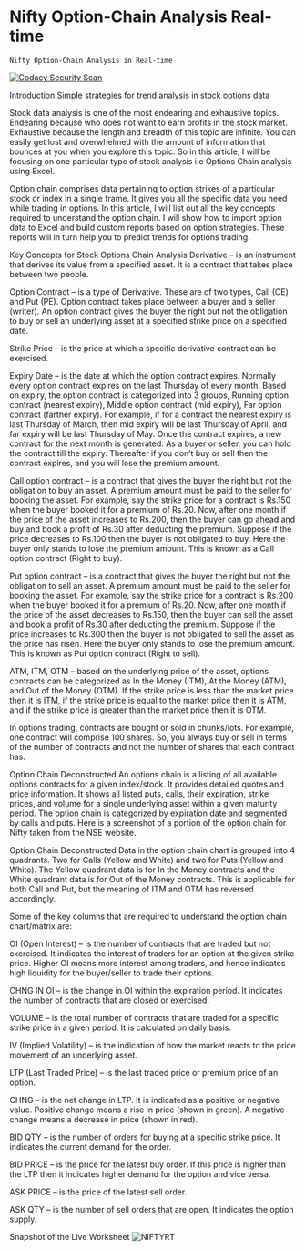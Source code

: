 # Nifty Option-Chain Analysis Real-time

    Nifty Option-Chain Analysis in Real-time

[![Codacy Security Scan](https://github.com/cyberjunky21/NiftyOptionChainAnalysisRealtime/actions/workflows/codacy.yml/badge.svg)](https://github.com/cyberjunky21/NiftyOptionChainAnalysisRealtime/actions/workflows/codacy.yml)

Introduction
Simple strategies for trend analysis in stock options data

Stock data analysis is one of the most endearing and exhaustive topics. Endearing because who does not want to earn profits in the stock market. Exhaustive because the length and breadth of this topic are infinite. You can easily get lost and overwhelmed with the amount of information that bounces at you when you explore this topic. So in this article, I will be focusing on one particular type of stock analysis i.e Options Chain analysis using Excel.

Option chain comprises data pertaining to option strikes of a particular stock or index in a single frame. It gives you all the specific data you need while trading in options. In this article, I will list out all the key concepts required to understand the option chain. I will show how to import option data to Excel and build custom reports based on option strategies. These reports will in turn help you to predict trends for options trading.

Key Concepts for Stock Options Chain Analysis
Derivative – is an instrument that derives its value from a specified asset. It is a contract that takes place between two people.

Option Contract – is a type of Derivative. These are of two types, Call (CE) and Put (PE). Option contract takes place between a buyer and a seller (writer). An option contract gives the buyer the right but not the obligation to buy or sell an underlying asset at a specified strike price on a specified date.

Strike Price – is the price at which a specific derivative contract can be exercised.

Expiry Date – is the date at which the option contract expires. Normally every option contract expires on the last Thursday of every month. Based on expiry, the option contract is categorized into 3 groups, Running option contract (nearest expiry), Middle option contract (mid expiry), Far option contract (farther expiry). For example, if for a contract the nearest expiry is last Thursday of March, then mid expiry will be last Thursday of April, and far expiry will be last Thursday of May. Once the contract expires, a new contract for the next month is generated. As a buyer or seller, you can hold the contract till the expiry. Thereafter if you don’t buy or sell then the contract expires, and you will lose the premium amount.

Call option contract – is a contract that gives the buyer the right but not the obligation to buy an asset. A premium amount must be paid to the seller for booking the asset. For example, say the strike price for a contract is Rs.150 when the buyer booked it for a premium of Rs.20. Now, after one month if the price of the asset increases to Rs.200, then the buyer can go ahead and buy and book a profit of Rs.30 after deducting the premium. Suppose if the price decreases to Rs.100 then the buyer is not obligated to buy. Here the buyer only stands to lose the premium amount. This is known as a Call option contract (Right to buy).

Put option contract – is a contract that gives the buyer the right but not the obligation to sell an asset. A premium amount must be paid to the seller for booking the asset. For example, say the strike price for a contract is Rs.200 when the buyer booked it for a premium of Rs.20. Now, after one month if the price of the asset decreases to Rs.150, then the buyer can sell the asset and book a profit of Rs.30 after deducting the premium. Suppose if the price increases to Rs.300 then the buyer is not obligated to sell the asset as the price has risen. Here the buyer only stands to lose the premium amount. This is known as Put option contract (Right to sell).

ATM, ITM, OTM – based on the underlying price of the asset, options contracts can be categorized as In the Money (ITM), At the Money (ATM), and Out of the Money (OTM). If the strike price is less than the market price then it is ITM, if the strike price is equal to the market price then it is ATM, and if the strike price is greater than the market price then it is OTM.

In options trading, contracts are bought or sold in chunks/lots. For example, one contract will comprise 100 shares. So, you always buy or sell in terms of the number of contracts and not the number of shares that each contract has.

Option Chain Deconstructed
An options chain is a listing of all available options contracts for a given index/stock. It provides detailed quotes and price information. It shows all listed puts, calls, their expiration, strike prices, and volume for a single underlying asset within a given maturity period. The option chain is categorized by expiration date and segmented by calls and puts. Here is a screenshot of a portion of the option chain for Nifty taken from the NSE website.

Option Chain Deconstructed
Data in the option chain chart is grouped into 4 quadrants. Two for Calls (Yellow and White) and two for Puts (Yellow and White). The Yellow quadrant data is for In the Money contracts and the White quadrant data is for Out of the Money contracts. This is applicable for both Call and Put, but the meaning of ITM and OTM has reversed accordingly.

Some of the key columns that are required to understand the option chain chart/matrix are:

OI (Open Interest) – is the number of contracts that are traded but not exercised. It indicates the interest of traders for an option at the given strike price. Higher OI means more interest among traders, and hence indicates high liquidity for the buyer/seller to trade their options.

CHNG IN OI – is the change in OI within the expiration period. It indicates the number of contracts that are closed or exercised.

VOLUME – is the total number of contracts that are traded for a specific strike price in a given period. It is calculated on daily basis.

IV (Implied Volatility) – is the indication of how the market reacts to the price movement of an underlying asset.

LTP (Last Traded Price) – is the last traded price or premium price of an option.

CHNG – is the net change in LTP. It is indicated as a positive or negative value. Positive change means a rise in price (shown in green). A negative change means a decrease in price (shown in red).

BID QTY – is the number of orders for buying at a specific strike price. It indicates the current demand for the order.

BID PRICE – is the price for the latest buy order. If this price is higher than the LTP then it indicates higher demand for the option and vice versa.

ASK PRICE – is the price of the latest sell order.

ASK QTY – is the number of sell orders that are open. It indicates the option supply.

Snapshot of the Live Worksheet
![NIFTYRT](https://user-images.githubusercontent.com/44409374/184597635-c7c50157-6b6e-4eb1-83c7-5802917ab898.png)


